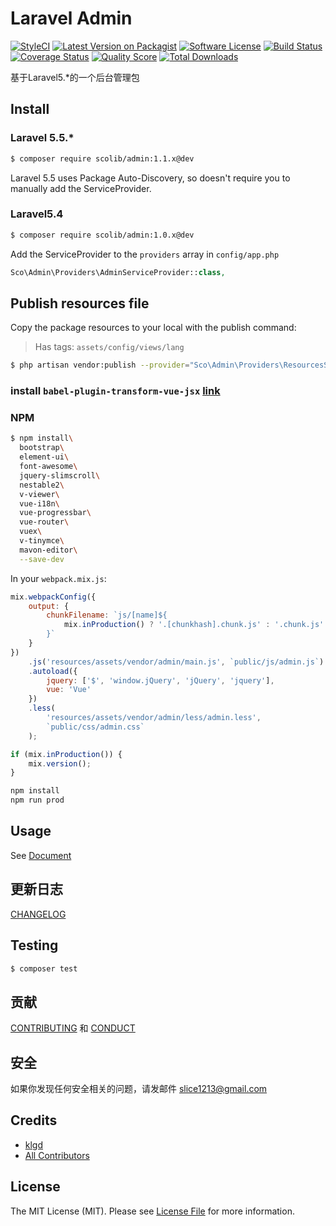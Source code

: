 # Laravel Admin

[![StyleCI][ico-styleci]][link-styleci]
[![Latest Version on Packagist][ico-version]][link-packagist]
[![Software License][ico-license]](LICENSE.md)
[![Build Status][ico-travis]][link-travis]
[![Coverage Status][ico-scrutinizer]][link-scrutinizer]
[![Quality Score][ico-code-quality]][link-code-quality]
[![Total Downloads][ico-downloads]][link-downloads]

基于Laravel5.*的一个后台管理包


## Install

### Laravel 5.5.*

``` bash
$ composer require scolib/admin:1.1.x@dev
```

Laravel 5.5 uses Package Auto-Discovery, so doesn't require you to manually add the ServiceProvider.

### Laravel5.4
``` bash
$ composer require scolib/admin:1.0.x@dev
```

Add the ServiceProvider to the `providers` array in `config/app.php`
``` php
Sco\Admin\Providers\AdminServiceProvider::class,
```

## Publish resources file

Copy the package resources to your local with the publish command:

>Has tags: `assets/config/views/lang`

```bash
$ php artisan vendor:publish --provider="Sco\Admin\Providers\ResourcesServiceProvider"
```


### install `babel-plugin-transform-vue-jsx` [link](https://github.com/vuejs/babel-plugin-transform-vue-jsx)

### NPM
```bash
$ npm install\
  bootstrap\
  element-ui\
  font-awesome\
  jquery-slimscroll\
  nestable2\
  v-viewer\
  vue-i18n\
  vue-progressbar\
  vue-router\
  vuex\
  v-tinymce\
  mavon-editor\
  --save-dev
```

In your `webpack.mix.js`:
```javascript
mix.webpackConfig({
    output: {
        chunkFilename: `js/[name]${
            mix.inProduction() ? '.[chunkhash].chunk.js' : '.chunk.js'
        }`
    }
})
    .js('resources/assets/vendor/admin/main.js', `public/js/admin.js`)
    .autoload({
        jquery: ['$', 'window.jQuery', 'jQuery', 'jquery'],
        vue: 'Vue'
    })
    .less(
        'resources/assets/vendor/admin/less/admin.less',
        `public/css/admin.css`
    );

if (mix.inProduction()) {
    mix.version();
}
```

```sh
npm install 
npm run prod
```

## Usage

See [Document](http://scoadmin.scophp.com/) 

## 更新日志

 [CHANGELOG](CHANGELOG.md) 

## Testing

``` bash
$ composer test
```

## 贡献

 [CONTRIBUTING](CONTRIBUTING.md) 和 [CONDUCT](CONDUCT.md) 

## 安全

如果你发现任何安全相关的问题，请发邮件 slice1213@gmail.com

## Credits

- [klgd][link-author]
- [All Contributors][link-contributors]

## License

The MIT License (MIT). Please see [License File](LICENSE.md) for more information.

[ico-styleci]: https://styleci.io/repos/82435198/shield?branch=master
[ico-version]: https://img.shields.io/packagist/v/ScoLib/admin.svg?style=flat-square
[ico-license]: https://img.shields.io/badge/license-MIT-brightgreen.svg?style=flat-square
[ico-travis]: https://img.shields.io/travis/ScoLib/admin/master.svg?style=flat-square
[ico-scrutinizer]: https://img.shields.io/scrutinizer/coverage/g/ScoLib/admin.svg?style=flat-square
[ico-code-quality]: https://img.shields.io/scrutinizer/g/ScoLib/admin.svg?style=flat-square
[ico-downloads]: https://img.shields.io/packagist/dt/ScoLib/admin.svg?style=flat-square

[link-styleci]: https://styleci.io/repos/82435198
[link-packagist]: https://packagist.org/packages/ScoLib/admin
[link-travis]: https://travis-ci.org/ScoLib/admin
[link-scrutinizer]: https://scrutinizer-ci.com/g/ScoLib/admin/?branch=master
[link-code-quality]: https://scrutinizer-ci.com/g/ScoLib/admin
[link-downloads]: https://packagist.org/packages/ScoLib/admin
[link-author]: https://github.com/klgd
[link-contributors]: ../../contributors
